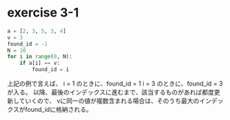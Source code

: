 # exercise 3-1

```python
a = [2, 3, 5, 3, 4]
v = 3
found_id = -1
N = 10
for i in range(0, N):
    if a[i] == v:
        found_id = i
```

上記の例で言えば、
i = 1 のときに、found_id = 1
i = 3 のときに、found_id = 3
が入る。
以降、最後のインデックスに進むまで、該当するものがあれば都度更新していくので、
vに同一の値が複数含まれる場合は、そのうち最大のインデックスがfound_idに格納される。